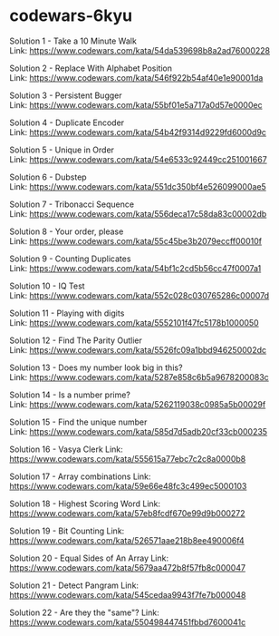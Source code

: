 # codewars-6kyu

Solution 1 - Take a 10 Minute Walk  
Link: https://www.codewars.com/kata/54da539698b8a2ad76000228

Solution 2 - Replace With Alphabet Position  
Link: https://www.codewars.com/kata/546f922b54af40e1e90001da

Solution 3 - Persistent Bugger  
Link: https://www.codewars.com/kata/55bf01e5a717a0d57e0000ec

Solution 4 - Duplicate Encoder  
Link: https://www.codewars.com/kata/54b42f9314d9229fd6000d9c

Solution 5 - Unique in Order  
Link: https://www.codewars.com/kata/54e6533c92449cc251001667

Solution 6 - Dubstep  
Link: https://www.codewars.com/kata/551dc350bf4e526099000ae5

Solution 7 - Tribonacci Sequence  
Link: https://www.codewars.com/kata/556deca17c58da83c00002db

Solution 8 - Your order, please  
Link: https://www.codewars.com/kata/55c45be3b2079eccff00010f

Solution 9 - Counting Duplicates  
Link: https://www.codewars.com/kata/54bf1c2cd5b56cc47f0007a1

Solution 10 - IQ Test  
Link: https://www.codewars.com/kata/552c028c030765286c00007d

Solution 11 - Playing with digits  
Link: https://www.codewars.com/kata/5552101f47fc5178b1000050

Solution 12 - Find The Parity Outlier  
Link: https://www.codewars.com/kata/5526fc09a1bbd946250002dc

Solution 13 - Does my number look big in this?  
Link: https://www.codewars.com/kata/5287e858c6b5a9678200083c

Solution 14 - Is a number prime?  
Link: https://www.codewars.com/kata/5262119038c0985a5b00029f

Solution 15 - Find the unique number  
Link: https://www.codewars.com/kata/585d7d5adb20cf33cb000235

Solution 16 - Vasya Clerk
Link: https://www.codewars.com/kata/555615a77ebc7c2c8a0000b8

Solution 17 - Array combinations
Link: https://www.codewars.com/kata/59e66e48fc3c499ec5000103

Solution 18 - Highest Scoring Word
Link: https://www.codewars.com/kata/57eb8fcdf670e99d9b000272

Solution 19 - Bit Counting
Link: https://www.codewars.com/kata/526571aae218b8ee490006f4

Solution 20 - Equal Sides of An Array
Link: https://www.codewars.com/kata/5679aa472b8f57fb8c000047

Solution 21 - Detect Pangram
Link: https://www.codewars.com/kata/545cedaa9943f7fe7b000048

Solution 22 - Are they the "same"?
Link: https://www.codewars.com/kata/550498447451fbbd7600041c
